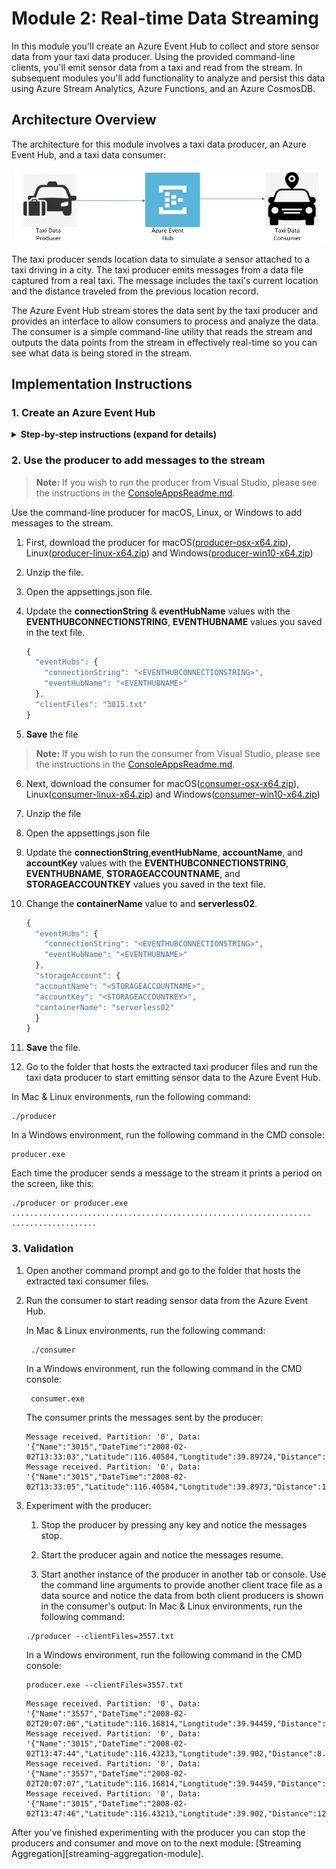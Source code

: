 # Module 2: Real-time Data Streaming

In this module you'll create an Azure Event Hub to collect and store sensor data from your taxi data producer. Using the provided command-line clients, you'll emit sensor data from a taxi and read from the stream. In subsequent modules you'll add functionality to analyze and persist this data using Azure Stream Analytics, Azure Functions, and an Azure CosmosDB.

## Architecture Overview

The architecture for this module involves a taxi data producer, an Azure Event Hub, and a taxi data consumer:

<kbd>![Architecture](images/data-streaming-architecture.png)</kbd>

The taxi producer sends location data to simulate a sensor attached to a taxi driving in a city. The taxi producer emits messages from a data file captured from a real taxi. The message includes the taxi's current location and the distance traveled from the previous location record.

The Azure Event Hub stream stores the data sent by the taxi producer and provides an interface to allow consumers to process and analyze the data. The consumer is a simple command-line utility that reads the stream and outputs the data points from the stream in effectively real-time so you can see what data is being stored in the stream.

## Implementation Instructions

### 1. Create an Azure Event Hub

<details>
<summary><strong>Step-by-step instructions (expand for details)</strong></summary><p>

1. Log into the Azure Management Portal with an account that has permissions to deploy new Azure resources.

2. To deploy a customized template through the portal, click **Create a resource**, and search for **Template Deployment** until you can select it from the options.

3. Click **Template Deployment**
4. Click **Create**

5. You see several options for creating a template. Click **Build your own template in the editor**.

6. You now have a blank template that is available for customizing. Delete the JSON in the blank template, then paste in the JSON from the [azuredeploy.json](./azuredeploy.json) file.

7. Click **Save**.

8. Enter a name for the **Resource group**.
9. Enter a new name for the **Namespace** and **Event Hub**
   **For example**: 
    <kbd>![New template](images/data-streaming-newtemplate.png)</kbd>

10. Check the **I agree to the terms and conditions stated above** checkbox.

11. Click **Purchase**.

12. Please DO NOT close the browser window running the Azure resource deployment.  
13. After the Azure resources are deployed successfully, click the **Microsoft.Template** link to see the output values for **EVENTHUBCONNECTIONSTRING**, **EVENTHUBNAME**, 
**STORAGEACCOUNTNAME**, **STORAGEACCOUNTKEY**.  
14. **Copy and paste** these values into a text file.
15. **Save** the text file.

    You will use the values in subsequent steps.

    <kbd>![Deployment notification](images/data-streaming-deploymentnotification.png)
    ![Deployment result](images/data-streaming-deploymentresult.png)</kbd>

</p></details>

### 2. Use the producer to add messages to the stream

>**Note:** If you wish to run the producer from Visual Studio, please see the instructions in the [ConsoleAppsReadme.md](../clients/ConsoleAppsReadme.md).

Use the command-line producer for macOS, Linux, or Windows to add messages to the stream.

1. First, download the producer for macOS([producer-osx-x64.zip](../clients/binary/producer-osx-x64.zip)), Linux([producer-linux-x64.zip](../clients/binary/producer-linux-x64.zip)) and Windows([producer-win10-x64.zip](../clients/binary/producer-win10-x64.zip))

2. Unzip the file.
3. Open the appsettings.json file.
4. Update the **connectionString** & **eventHubName** values with the **EVENTHUBCONNECTIONSTRING**, **EVENTHUBNAME** values you saved in the text file.


   ```javascript
   {
     "eventHubs": {
       "connectionString": "<EVENTHUBCONNECTIONSTRING>",
       "eventHubName": "<EVENTHUBNAME>"
     },
     "clientFiles": "3015.txt"
   }
   ```

5. **Save** the file

>**Note:** If you wish to run the consumer from Visual Studio, please see the instructions in the [ConsoleAppsReadme.md](../clients/ConsoleAppsReadme.md).

6. Next, download the consumer for macOS([consumer-osx-x64.zip](../clients/binary/consumer-osx-x64.zip)), Linux([consumer-linux-x64.zip](../clients/binary/consumer-linux-x64.zip)) and Windows([consumer-win10-x64.zip](../clients/binary/consumer-win10-x64.zip))

6. Unzip the file
7. Open the appsettings.json file
8. Update the **connectionString**,**eventHubName**, **accountName**, and **accountKey** values with the **EVENTHUBCONNECTIONSTRING**, **EVENTHUBNAME**, **STORAGEACCOUNTNAME**, and **STORAGEACCOUNTKEY** values you saved in the text file.
9. Change the **containerName** value to and **serverless02**.


   ```javascript
   {
     "eventHubs": {
       "connectionString": "<EVENTHUBCONNECTIONSTRING>",
       "eventHubName": "<EVENTHUBNAME>"
     },
     "storageAccount": {
     "accountName": "<STORAGEACCOUNTNAME>",
     "accountKey": "<STORAGEACCOUNTKEY>",
     "containerName": "serverless02"
     }
   }

   ```


10. **Save** the file.
11. Go to the folder that hosts the extracted taxi producer files and run the taxi data producer to start emitting sensor data to the Azure Event Hub.

   In Mac & Linux environments, run the following command: 
   ```console
   ./producer
   ```

   In a Windows environment, run the following command in the CMD console: 
   ```console
   producer.exe
   ```

   Each time the producer sends a message to the stream it prints a period on the screen, like this:
   ```console
   ./producer or producer.exe
   ...................................................................
   ...................
   ```

### 3. Validation

1. Open another command prompt and go to the folder that hosts the extracted taxi consumer files.
2. Run the consumer to start reading sensor data from the Azure Event Hub. 

   In Mac & Linux environments, run the following command:  
   ```console
    ./consumer
   ```

   In a Windows environment, run the following command in the CMD console: 
   ```console
    consumer.exe
   ```

    The consumer prints the messages sent by the producer:
    ```console
    Message received. Partition: '0', Data: '{"Name":"3015","DateTime":"2008-02-02T13:33:03","Latitude":116.40584,"Longtitude":39.89724,"Distance":3.0}'
    Message received. Partition: '0', Data: '{"Name":"3015","DateTime":"2008-02-02T13:33:05","Latitude":116.40584,"Longtitude":39.8973,"Distance":1.0}'
    ```

2. Experiment with the producer:

   1. Stop the producer by pressing any key and notice the messages stop.
 
   2. Start the producer again and notice the messages resume.

   3. Start another instance of the producer in another tab or console. Use the command line arguments to provide another client trace file as a data source and notice the data from both client producers is shown in the consumer's output:
     In Mac & Linux environments, run the following command: 
     ```console
     ./producer --clientFiles=3557.txt
      ```
     In a Windows environment, run the following command in the CMD console: 
     ```console
     producer.exe --clientFiles=3557.txt
     ```
     
     ```console
     Message received. Partition: '0', Data:  '{"Name":"3557","DateTime":"2008-02-02T20:07:06","Latitude":116.16814,"Longtitude":39.94459,"Distance":0.0}'
     Message received. Partition: '0', Data: '{"Name":"3015","DateTime":"2008-02-02T13:47:44","Latitude":116.43233,"Longtitude":39.902,"Distance":8.9}'
     Message received. Partition: '0', Data: '{"Name":"3557","DateTime":"2008-02-02T20:07:07","Latitude":116.16814,"Longtitude":39.94459,"Distance":0.0}'
     Message received. Partition: '0', Data: '{"Name":"3015","DateTime":"2008-02-02T13:47:46","Latitude":116.43213,"Longtitude":39.902,"Distance":12.2}'
     ```

After you've finished experimenting with the producer you can stop the producers and consumer and move on to the next module: [Streaming Aggregation][streaming-aggregation-module].

